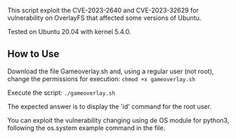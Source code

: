 This script exploit the  CVE-2023-2640 and CVE-2023-32629 for vulnerability on OverlayFS that affected some versions of Ubuntu.

Tested on Ubuntu 20.04 with kernel 5.4.0.

## How to Use

Download the file Gameoverlay.sh and, using a regular user (not root), change the permissions for execution:
`chmod +x gameoverlay.sh`

Execute the script:
`./gameoverlay.sh`

The expected answer is to display the 'id' command for the root user.

You can exploit the vulnerability changing using de OS module for python3, following the os.system example command in the file.

